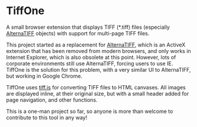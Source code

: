 # TiffOne

A small browser extension that displays TIFF (*.tiff) files (especially [AlternaTIFF](http://www.alternatiff.com/) objects) with support for multi-page TIFF files.

This project started as a replacement for [AlternaTIFF](http://www.alternatiff.com/), which is an ActiveX extension that has been removed from modern browsers, and only works in Internet Explorer, which is also obsolete at this point. However, lots of corporate environments still use AlternaTIFF, forcing users to use IE. TiffOne is the solution for this problem, with a very similar UI to AlternaTIFF, but working in Google Chrome.

TiffOne uses [tiff.js](https://github.com/seikichi/tiff.js) for converting TIFF files to HTML canvases.
All images are displayed inline, at their original size, but with a small header added for page navigation, and other functions.

This is a one-man project so far, so anyone is more than welcome to contribute to this tool in any way!
